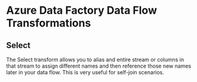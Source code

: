 # Azure Data Factory Data Flow Transformations

## Select

The Select transform allows you to alias and entire stream or columns in that stream to assign different names and then reference those new names later in your data flow. This is very useful for self-join scenarios.
